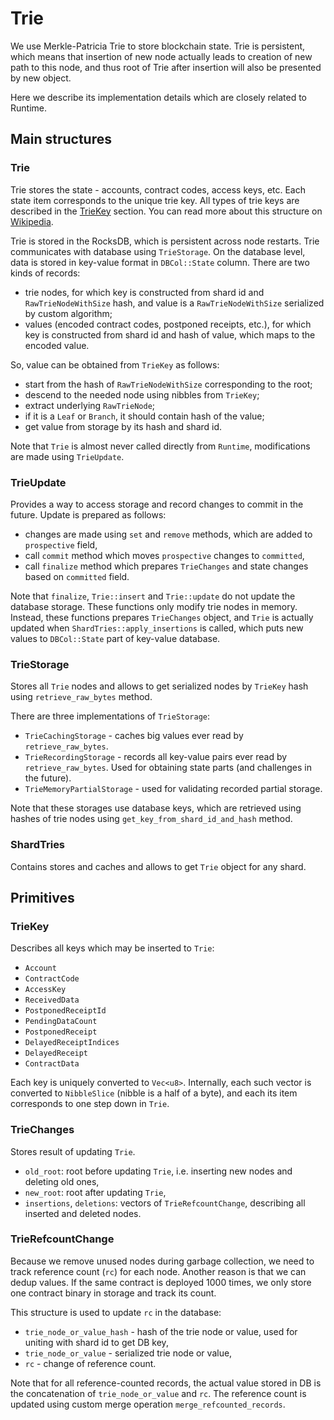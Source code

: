 # Trie

We use Merkle-Patricia Trie to store blockchain state. Trie is persistent, which
means that insertion of new node actually leads to creation of new path to this
node, and thus root of Trie after insertion will also be presented by new
object.

Here we describe its implementation details which are closely related to
Runtime.

## Main structures

### Trie

Trie stores the state - accounts, contract codes, access keys, etc. Each state
item corresponds to the unique trie key. All types of trie keys are described in
the [TrieKey](#triekey) section. You can read more about this structure on
[Wikipedia](https://en.wikipedia.org/wiki/Trie).

Trie is stored in the RocksDB, which is persistent across node restarts. Trie
communicates with database using `TrieStorage`. On the database level, data is
stored in key-value format in `DBCol::State` column. There are two kinds of
records:

* trie nodes, for which key is constructed from shard id and
  `RawTrieNodeWithSize` hash, and value is a `RawTrieNodeWithSize` serialized by
  custom algorithm;
* values (encoded contract codes, postponed receipts, etc.), for which key is
  constructed from shard id and hash of value, which maps to the encoded value.

So, value can be obtained from `TrieKey` as follows:

* start from the hash of `RawTrieNodeWithSize` corresponding to the root;
* descend to the needed node using nibbles from `TrieKey`;
* extract underlying `RawTrieNode`;
* if it is a `Leaf` or `Branch`, it should contain hash of the value;
* get value from storage by its hash and shard id.

Note that `Trie` is almost never called directly from `Runtime`, modifications
are made using `TrieUpdate`.

### TrieUpdate

Provides a way to access storage and record changes to commit in the future.
Update is prepared as follows:

* changes are made using `set` and `remove` methods, which are added to
  `prospective` field,
* call `commit` method which moves `prospective` changes to `committed`,
* call `finalize` method which prepares `TrieChanges` and state changes based on
  `committed` field.

Note that `finalize`, `Trie::insert` and `Trie::update` do not update the
database storage. These functions only modify trie nodes in memory. Instead,
these functions prepares `TrieChanges` object, and `Trie` is actually updated
when `ShardTries::apply_insertions` is called, which puts new values to
`DBCol::State` part of key-value database.

### TrieStorage

Stores all `Trie` nodes and allows to get serialized nodes by `TrieKey` hash
using `retrieve_raw_bytes` method.

There are three implementations of `TrieStorage`:

* `TrieCachingStorage` - caches big values ever read by `retrieve_raw_bytes`.
* `TrieRecordingStorage` - records all key-value pairs ever read by
  `retrieve_raw_bytes`. Used for obtaining state parts (and challenges in the
  future).
* `TrieMemoryPartialStorage` - used for validating recorded partial storage.

Note that these storages use database keys, which are retrieved using hashes of
trie nodes using `get_key_from_shard_id_and_hash` method.

### ShardTries

Contains stores and caches and allows to get `Trie` object for any shard.

## Primitives

### TrieKey

Describes all keys which may be inserted to `Trie`:

* `Account`
* `ContractCode`
* `AccessKey`
* `ReceivedData`
* `PostponedReceiptId`
* `PendingDataCount`
* `PostponedReceipt`
* `DelayedReceiptIndices`
* `DelayedReceipt`
* `ContractData`

Each key is uniquely converted to `Vec<u8>`. Internally, each such vector is
converted to `NibbleSlice` (nibble is a half of a byte), and each its item
corresponds to one step down in `Trie`.

### TrieChanges

Stores result of updating `Trie`.

* `old_root`: root before updating `Trie`, i.e. inserting new nodes and deleting
  old ones,
* `new_root`: root after updating `Trie`,
* `insertions`, `deletions`: vectors of `TrieRefcountChange`, describing all
  inserted and deleted nodes.

### TrieRefcountChange

Because we remove unused nodes during garbage collection, we need to track
reference count (`rc`) for each node. Another reason is that we can dedup
values. If the same contract is deployed 1000 times, we only store one contract
binary in storage and track its count.

This structure is used to update `rc` in the database:

* `trie_node_or_value_hash` - hash of the trie node or value, used for uniting
  with shard id to get DB key,
* `trie_node_or_value` - serialized trie node or value,
* `rc` - change of reference count.

Note that for all reference-counted records, the actual value stored in DB is
the concatenation of `trie_node_or_value` and `rc`. The reference count is
updated using custom merge operation `merge_refcounted_records`.
